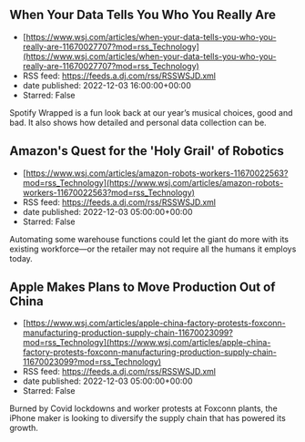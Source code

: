 ## When Your Data Tells You Who You Really Are
 - [https://www.wsj.com/articles/when-your-data-tells-you-who-you-really-are-11670027707?mod=rss_Technology](https://www.wsj.com/articles/when-your-data-tells-you-who-you-really-are-11670027707?mod=rss_Technology)
 - RSS feed: https://feeds.a.dj.com/rss/RSSWSJD.xml
 - date published: 2022-12-03 16:00:00+00:00
 - Starred: False

Spotify Wrapped is a fun look back at our year’s musical choices, good and bad. It also shows how detailed and personal data collection can be.

## Amazon's Quest for the 'Holy Grail' of Robotics
 - [https://www.wsj.com/articles/amazon-robots-workers-11670022563?mod=rss_Technology](https://www.wsj.com/articles/amazon-robots-workers-11670022563?mod=rss_Technology)
 - RSS feed: https://feeds.a.dj.com/rss/RSSWSJD.xml
 - date published: 2022-12-03 05:00:00+00:00
 - Starred: False

Automating some warehouse functions could let the giant do more with its existing workforce—or the retailer may not require all the humans it employs today.

## Apple Makes Plans to Move Production Out of China
 - [https://www.wsj.com/articles/apple-china-factory-protests-foxconn-manufacturing-production-supply-chain-11670023099?mod=rss_Technology](https://www.wsj.com/articles/apple-china-factory-protests-foxconn-manufacturing-production-supply-chain-11670023099?mod=rss_Technology)
 - RSS feed: https://feeds.a.dj.com/rss/RSSWSJD.xml
 - date published: 2022-12-03 05:00:00+00:00
 - Starred: False

Burned by Covid lockdowns and worker protests at Foxconn plants, the iPhone maker is looking to diversify the supply chain that has powered its growth.
